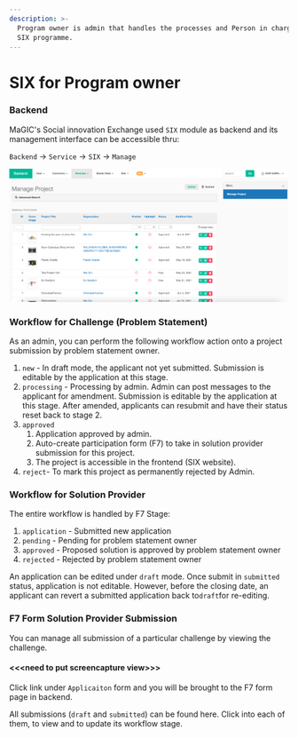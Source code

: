 ```yaml
---
description: >-
  Program owner is admin that handles the processes and Person in charge for the
  SIX programme.
---
```


# SIX for Program owner

### Backend

MaGIC's Social innovation Exchange used `SIX` module as backend and its management interface can be accessible thru:

`Backend` -&gt; `Service` -&gt; `SIX` -&gt; `Manage`

![Manage SIX](../../.gitbook/assets/screenshot-2021-06-10-at-2.43.42-pm.png)

### Workflow for Challenge \(Problem Statement\)

As an admin, you can perform the following workflow action onto a project submission by problem statement owner.

1. `new` - In draft mode, the applicant not yet submitted. Submission is editable by the application at this stage. 
2. `processing` - Processing by admin. Admin can post messages to the applicant for amendment. Submission is editable by the application at this stage. After amended, applicants can resubmit and have their status reset back to stage 2. 
3. `approved`  
   1. Application approved by admin.
   2. Auto-create participation form \(F7\) to take in solution provider submission for this project.
   3. The project is accessible in the frontend \(SIX website\).
4. `reject`- To mark this project as permanently rejected by Admin. 

### Workflow for Solution Provider

The entire workflow is handled by F7 Stage:

1. `application` - Submitted new application
2. `pending` - Pending for problem statement owner
3. `approved` - Proposed solution is approved by problem statement owner
4. `rejected` - Rejected by problem statement owner

An application can be edited under `draft` mode. Once submit in `submitted` status, application is not editable. However, before the closing date, an applicant can revert a submitted application back to`draft`for re-editing. 

### F7 Form Solution Provider Submission

You can manage all submission of a particular challenge by viewing the challenge.

#### &lt;&lt;&lt;need to put screencapture view&gt;&gt;&gt;

Click link under `Applicaiton` form and you will be brought to the F7 form page in backend.

All submissions \(`draft` and `submitted`\) can be found here. Click into each of them, to view and to update its workflow stage.

